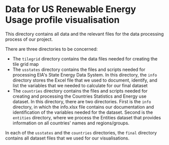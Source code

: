 # Data for US Renewable Energy Usage profile visualisation

This directory contains all data and the relevant files for the data processing process of our project.

There are three directories to be concerned:
- The `tilegrid` directory contains the data files needed for creating the tile grid map
- The `usstates` directory contains the files and scripts needed for processing EIA's State Energy Data System. In this directory, the `info` directory stores the Excel file that we used to document, identify, and list the variables that we needed to calculate for our final dataset
- The `countries` directory contains the files and scripts needed for creating and processing the Countries Statistics and Energy use dataset. In this directory, there are two directories. First is the `info` directory, in which the info.xlsx file contains our documentation and identification of the variables needed for the dataset. Second is the `entities` directory, where we process the Entities dataset that provides information on all countries' names and regions/groups.

In each of the `usstates` and the `countries` directories, the `final` directory contains all dataset files that we used for our visualisations.